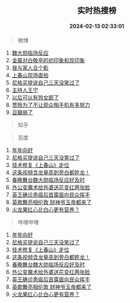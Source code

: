 <div align="center"><h2>实时热搜榜</h2><h4>2024-02-13 02:33:01</h4></div>

> 微博  

1. [魏大勋临场反应](https://s.weibo.com/weibo?q=%23%E9%AD%8F%E5%A4%A7%E5%8B%8B%E4%B8%B4%E5%9C%BA%E5%8F%8D%E5%BA%94%23&t=31&band_rank=1&Refer=top)<br />
2. [金晨对白敬亭的初印象和现印象](https://s.weibo.com/weibo?q=%23%E9%87%91%E6%99%A8%E5%AF%B9%E7%99%BD%E6%95%AC%E4%BA%AD%E7%9A%84%E5%88%9D%E5%8D%B0%E8%B1%A1%E5%92%8C%E7%8E%B0%E5%8D%B0%E8%B1%A1%23&t=31&band_rank=2&Refer=top)<br />
3. [我与家人合个影](https://s.weibo.com/weibo?q=%23%E6%88%91%E4%B8%8E%E5%AE%B6%E4%BA%BA%E5%90%88%E4%B8%AA%E5%BD%B1%23&t=31&band_rank=3&Refer=top)<br />
4. [上春山现场直拍](https://s.weibo.com/weibo?q=%23%E4%B8%8A%E6%98%A5%E5%B1%B1%E7%8E%B0%E5%9C%BA%E7%9B%B4%E6%8B%8D%23&t=31&band_rank=4&Refer=top)<br />
5. [尼格买提说自己三天没笑过了](https://s.weibo.com/weibo?q=%23%E5%B0%BC%E6%A0%BC%E4%B9%B0%E6%8F%90%E8%AF%B4%E8%87%AA%E5%B7%B1%E4%B8%89%E5%A4%A9%E6%B2%A1%E7%AC%91%E8%BF%87%E4%BA%86%23&t=31&band_rank=5&Refer=top)<br />
6. [主持人王宁](https://s.weibo.com/weibo?q=%23%E4%B8%BB%E6%8C%81%E4%BA%BA%E7%8E%8B%E5%AE%81%23&t=31&band_rank=6&Refer=top)<br />
7. [以后可以有玲女郎了](https://s.weibo.com/weibo?q=%23%E4%BB%A5%E5%90%8E%E5%8F%AF%E4%BB%A5%E6%9C%89%E7%8E%B2%E5%A5%B3%E9%83%8E%E4%BA%86%23&t=31&band_rank=7&Refer=top)<br />
8. [贾玲为了不让观众掏手机有多努力](https://s.weibo.com/weibo?q=%23%E8%B4%BE%E7%8E%B2%E4%B8%BA%E4%BA%86%E4%B8%8D%E8%AE%A9%E8%A7%82%E4%BC%97%E6%8E%8F%E6%89%8B%E6%9C%BA%E6%9C%89%E5%A4%9A%E5%8A%AA%E5%8A%9B%23&t=31&band_rank=8&Refer=top)<br />
9. [豆瓣崩了](https://s.weibo.com/weibo?q=%E8%B1%86%E7%93%A3%E5%B4%A9%E4%BA%86&t=31&band_rank=9&Refer=top)<br />

> 知乎  


> 百度  

1. [年年向好](https://www.baidu.com/s?wd=%E5%B9%B4%E5%B9%B4%E5%90%91%E5%A5%BD&sa=fyb_news&rsv_dl=fyb_news)<br />
2. [尼格买提说自己三天没笑过了](https://www.baidu.com/s?wd=%E5%B0%BC%E6%A0%BC%E4%B9%B0%E6%8F%90%E8%AF%B4%E8%87%AA%E5%B7%B1%E4%B8%89%E5%A4%A9%E6%B2%A1%E7%AC%91%E8%BF%87%E4%BA%86&sa=fyb_news&rsv_dl=fyb_news)<br />
3. [技术修复《上春山》走位](https://www.baidu.com/s?wd=%E6%8A%80%E6%9C%AF%E4%BF%AE%E5%A4%8D%E3%80%8A%E4%B8%8A%E6%98%A5%E5%B1%B1%E3%80%8B%E8%B5%B0%E4%BD%8D&sa=fyb_news&rsv_dl=fyb_news)<br />
4. [这条视频含龙量高到旁白都姓龙！](https://www.baidu.com/s?wd=%E8%BF%99%E6%9D%A1%E8%A7%86%E9%A2%91%E5%90%AB%E9%BE%99%E9%87%8F%E9%AB%98%E5%88%B0%E6%97%81%E7%99%BD%E9%83%BD%E5%A7%93%E9%BE%99%EF%BC%81&sa=fyb_news&rsv_dl=fyb_news)<br />
5. [春晚舞台魏大勋临场反应好及时](https://www.baidu.com/s?wd=%E6%98%A5%E6%99%9A%E8%88%9E%E5%8F%B0%E9%AD%8F%E5%A4%A7%E5%8B%8B%E4%B8%B4%E5%9C%BA%E5%8F%8D%E5%BA%94%E5%A5%BD%E5%8F%8A%E6%97%B6&sa=fyb_news&rsv_dl=fyb_news)<br />
6. [外公变魔术给外婆送花变红两张脸](https://www.baidu.com/s?wd=%E5%A4%96%E5%85%AC%E5%8F%98%E9%AD%94%E6%9C%AF%E7%BB%99%E5%A4%96%E5%A9%86%E9%80%81%E8%8A%B1%E5%8F%98%E7%BA%A2%E4%B8%A4%E5%BC%A0%E8%84%B8&sa=fyb_news&rsv_dl=fyb_news)<br />
7. [英王确诊患癌后首露面向民众挥手](https://www.baidu.com/s?wd=%E8%8B%B1%E7%8E%8B%E7%A1%AE%E8%AF%8A%E6%82%A3%E7%99%8C%E5%90%8E%E9%A6%96%E9%9C%B2%E9%9D%A2%E5%90%91%E6%B0%91%E4%BC%97%E6%8C%A5%E6%89%8B&sa=fyb_news&rsv_dl=fyb_news)<br />
8. [英歌舞亮相伦敦 财神爷玉帝都来了](https://www.baidu.com/s?wd=%E8%8B%B1%E6%AD%8C%E8%88%9E%E4%BA%AE%E7%9B%B8%E4%BC%A6%E6%95%A6+%E8%B4%A2%E7%A5%9E%E7%88%B7%E7%8E%89%E5%B8%9D%E9%83%BD%E6%9D%A5%E4%BA%86&sa=fyb_news&rsv_dl=fyb_news)<br />
9. [火龙果红心比白心更有营养？](https://www.baidu.com/s?wd=%E7%81%AB%E9%BE%99%E6%9E%9C%E7%BA%A2%E5%BF%83%E6%AF%94%E7%99%BD%E5%BF%83%E6%9B%B4%E6%9C%89%E8%90%A5%E5%85%BB%EF%BC%9F&sa=fyb_news&rsv_dl=fyb_news)<br />

> 哔哩哔哩  

1. [年年向好](https://www.baidu.com/s?wd=%E5%B9%B4%E5%B9%B4%E5%90%91%E5%A5%BD&sa=fyb_news&rsv_dl=fyb_news)<br />
2. [尼格买提说自己三天没笑过了](https://www.baidu.com/s?wd=%E5%B0%BC%E6%A0%BC%E4%B9%B0%E6%8F%90%E8%AF%B4%E8%87%AA%E5%B7%B1%E4%B8%89%E5%A4%A9%E6%B2%A1%E7%AC%91%E8%BF%87%E4%BA%86&sa=fyb_news&rsv_dl=fyb_news)<br />
3. [技术修复《上春山》走位](https://www.baidu.com/s?wd=%E6%8A%80%E6%9C%AF%E4%BF%AE%E5%A4%8D%E3%80%8A%E4%B8%8A%E6%98%A5%E5%B1%B1%E3%80%8B%E8%B5%B0%E4%BD%8D&sa=fyb_news&rsv_dl=fyb_news)<br />
4. [这条视频含龙量高到旁白都姓龙！](https://www.baidu.com/s?wd=%E8%BF%99%E6%9D%A1%E8%A7%86%E9%A2%91%E5%90%AB%E9%BE%99%E9%87%8F%E9%AB%98%E5%88%B0%E6%97%81%E7%99%BD%E9%83%BD%E5%A7%93%E9%BE%99%EF%BC%81&sa=fyb_news&rsv_dl=fyb_news)<br />
5. [春晚舞台魏大勋临场反应好及时](https://www.baidu.com/s?wd=%E6%98%A5%E6%99%9A%E8%88%9E%E5%8F%B0%E9%AD%8F%E5%A4%A7%E5%8B%8B%E4%B8%B4%E5%9C%BA%E5%8F%8D%E5%BA%94%E5%A5%BD%E5%8F%8A%E6%97%B6&sa=fyb_news&rsv_dl=fyb_news)<br />
6. [外公变魔术给外婆送花变红两张脸](https://www.baidu.com/s?wd=%E5%A4%96%E5%85%AC%E5%8F%98%E9%AD%94%E6%9C%AF%E7%BB%99%E5%A4%96%E5%A9%86%E9%80%81%E8%8A%B1%E5%8F%98%E7%BA%A2%E4%B8%A4%E5%BC%A0%E8%84%B8&sa=fyb_news&rsv_dl=fyb_news)<br />
7. [英王确诊患癌后首露面向民众挥手](https://www.baidu.com/s?wd=%E8%8B%B1%E7%8E%8B%E7%A1%AE%E8%AF%8A%E6%82%A3%E7%99%8C%E5%90%8E%E9%A6%96%E9%9C%B2%E9%9D%A2%E5%90%91%E6%B0%91%E4%BC%97%E6%8C%A5%E6%89%8B&sa=fyb_news&rsv_dl=fyb_news)<br />
8. [英歌舞亮相伦敦 财神爷玉帝都来了](https://www.baidu.com/s?wd=%E8%8B%B1%E6%AD%8C%E8%88%9E%E4%BA%AE%E7%9B%B8%E4%BC%A6%E6%95%A6+%E8%B4%A2%E7%A5%9E%E7%88%B7%E7%8E%89%E5%B8%9D%E9%83%BD%E6%9D%A5%E4%BA%86&sa=fyb_news&rsv_dl=fyb_news)<br />
9. [火龙果红心比白心更有营养？](https://www.baidu.com/s?wd=%E7%81%AB%E9%BE%99%E6%9E%9C%E7%BA%A2%E5%BF%83%E6%AF%94%E7%99%BD%E5%BF%83%E6%9B%B4%E6%9C%89%E8%90%A5%E5%85%BB%EF%BC%9F&sa=fyb_news&rsv_dl=fyb_news)<br />
